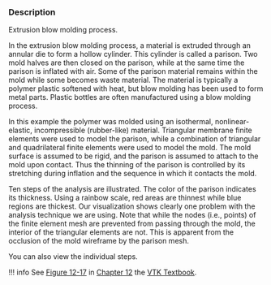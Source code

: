 ### Description

Extrusion blow molding process.

In the extrusion blow molding process, a material is extruded through an annular die to form
a hollow cylinder. This cylinder is called a parison. Two mold halves are then closed on the parison, while at the same time the parison is inflated with air.
Some of the parison material remains within the mold while some becomes waste material.
The material is typically a polymer plastic softened with heat, but blow molding has been used to form metal parts. Plastic bottles are often manufactured using a blow molding process.

In this example the polymer was molded using an isothermal, nonlinear-elastic, incompressible (rubber-like) material. Triangular membrane finite elements were used to model the parison, while a combination of triangular and quadrilateral finite elements were used to model the mold. The mold surface is assumed to be rigid, and the parison is
assumed to attach to the mold upon contact. Thus the thinning of the parison is controlled by its stretching during inflation and the sequence in which it contacts the mold.

Ten steps of the analysis are illustrated. The color of the parison indicates its thickness. Using a rainbow scale, red areas are thinnest while blue regions are thickest. Our visualization shows clearly one problem with the analysis technique we are using. Note that while the nodes (i.e., points) of the finite element mesh are prevented from passing through the mold, the interior of the
triangular elements are not. This is apparent from the occlusion of the mold wireframe by the parison mesh.

You can also view the individual steps.

!!! info
    See [Figure 12-17](/VTKBook/12Chapter12/#Figure%2012-17) in [Chapter 12](/VTKBook/12Chapter12) the [VTK Textbook](/VTKBook/01Chapter1).
